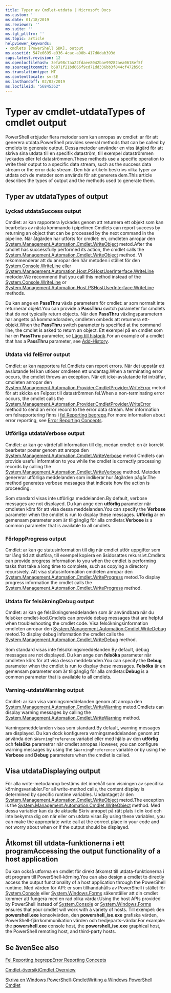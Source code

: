 ```yaml
---
title: Typer av Cmdlet-utdata | Microsoft Docs
ms.custom: ''
ms.date: 01/18/2019
ms.reviewer: ''
ms.suite: ''
ms.tgt_pltfrm: ''
ms.topic: article
helpviewer_keywords:
- cmdlets [PowerShell SDK], output
ms.assetid: 547e6695-e936-4cac-a90b-417d0dab393d
caps.latest.revision: 12
ms.openlocfilehash: 3efa98c7aa22fdaee8042bae99282aea0618ef5f
ms.sourcegitcommit: b6871f21bd666f9cd71dd336bb3f844cf472b56c
ms.translationtype: MT
ms.contentlocale: sv-SE
ms.lasthandoff: 02/03/2019
ms.locfileid: "56845362"
---
```

# <a name="types-of-cmdlet-output"></a><span data-ttu-id="8d798-102">Typer av cmdlet-utdata</span><span class="sxs-lookup"><span data-stu-id="8d798-102">Types of cmdlet output</span></span>

<span data-ttu-id="8d798-103">PowerShell erbjuder flera metoder som kan anropas av cmdlet: ar för att generera utdata.</span><span class="sxs-lookup"><span data-stu-id="8d798-103">PowerShell provides several methods that can be called by cmdlets to generate output.</span></span> <span data-ttu-id="8d798-104">Dessa metoder använder en viss åtgärd för att skriva sina utdata till en specifik dataström, till exempel dataströmmen lyckades eller fel dataströmmen.</span><span class="sxs-lookup"><span data-stu-id="8d798-104">These methods use a specific operation to write their output to a specific data stream, such as the success data stream or the error data stream.</span></span> <span data-ttu-id="8d798-105">Den här artikeln beskrivs vilka typer av utdata och de metoder som används för att generera dem.</span><span class="sxs-lookup"><span data-stu-id="8d798-105">This article describes the types of output and the methods used to generate them.</span></span>

## <a name="types-of-output"></a><span data-ttu-id="8d798-106">Typer av utdata</span><span class="sxs-lookup"><span data-stu-id="8d798-106">Types of output</span></span>

### <a name="success-output"></a><span data-ttu-id="8d798-107">Lyckad utdata</span><span class="sxs-lookup"><span data-stu-id="8d798-107">Success output</span></span>

<span data-ttu-id="8d798-108">Cmdlet: ar kan rapportera lyckades genom att returnera ett objekt som kan bearbetas av nästa kommando i pipelinen.</span><span class="sxs-lookup"><span data-stu-id="8d798-108">Cmdlets can report success by returning an object that can be processed by the next command in the pipeline.</span></span> <span data-ttu-id="8d798-109">När åtgärden har utförts för cmdlet: en, cmdleten anropar den [System.Management.Automation.Cmdlet.WriteObject](/dotnet/api/System.Management.Automation.Cmdlet.WriteObject) metod.</span><span class="sxs-lookup"><span data-stu-id="8d798-109">After the cmdlet has successfully performed its action, the cmdlet calls the [System.Management.Automation.Cmdlet.WriteObject](/dotnet/api/System.Management.Automation.Cmdlet.WriteObject) method.</span></span> <span data-ttu-id="8d798-110">Vi rekommenderar att du anropar den här metoden i stället för den [System.Console.WriteLine](/dotnet/api/System.Console.WriteLine) eller [System.Management.Automation.Host.PSHostUserInterface.WriteLine](/dotnet/api/System.Management.Automation.Host.PSHostUserInterface.WriteLine) metoder.</span><span class="sxs-lookup"><span data-stu-id="8d798-110">We recommend that you call this method instead of the [System.Console.WriteLine](/dotnet/api/System.Console.WriteLine) or [System.Management.Automation.Host.PSHostUserInterface.WriteLine](/dotnet/api/System.Management.Automation.Host.PSHostUserInterface.WriteLine) methods.</span></span>

<span data-ttu-id="8d798-111">Du kan ange en **PassThru** växla parametern för cmdlet: ar som normalt inte returnerar objekt.</span><span class="sxs-lookup"><span data-stu-id="8d798-111">You can provide a **PassThru** switch parameter for cmdlets that do not typically return objects.</span></span>
<span data-ttu-id="8d798-112">När den **PassThru** växlingsparametern har angetts på kommandoraden, cmdleten ombeds att returnera ett-objekt.</span><span class="sxs-lookup"><span data-stu-id="8d798-112">When the **PassThru** switch parameter is specified at the command line, the cmdlet is asked to return an object.</span></span> <span data-ttu-id="8d798-113">Ett exempel på en cmdlet som har en **PassThru** parameter, se [Lägg till historik](/powershell/module/Microsoft.PowerShell.Core/Add-History).</span><span class="sxs-lookup"><span data-stu-id="8d798-113">For an example of a cmdlet that has a **PassThru** parameter, see [Add-History](/powershell/module/Microsoft.PowerShell.Core/Add-History).</span></span>

### <a name="error-output"></a><span data-ttu-id="8d798-114">Utdata vid fel</span><span class="sxs-lookup"><span data-stu-id="8d798-114">Error output</span></span>

<span data-ttu-id="8d798-115">Cmdlet: ar kan rapportera fel.</span><span class="sxs-lookup"><span data-stu-id="8d798-115">Cmdlets can report errors.</span></span> <span data-ttu-id="8d798-116">När det uppstår ett avslutande fel kan utlöser cmdleten ett undantag.</span><span class="sxs-lookup"><span data-stu-id="8d798-116">When a terminating error occurs, the cmdlet throws an exception.</span></span> <span data-ttu-id="8d798-117">När ett icke-avslutande fel inträffar, cmdleten anropar den [System.Management.Automation.Provider.CmdletProvider.WriteError](/dotnet/api/System.Management.Automation.Provider.CmdletProvider.WriteError) metod för att skicka en Felpost till dataströmmen fel.</span><span class="sxs-lookup"><span data-stu-id="8d798-117">When a non-terminating error occurs, the cmdlet calls the [System.Management.Automation.Provider.CmdletProvider.WriteError](/dotnet/api/System.Management.Automation.Provider.CmdletProvider.WriteError) method to send an error record to the error data stream.</span></span> <span data-ttu-id="8d798-118">Mer information om felrapportering finns i [fel Reporting begrepp](./error-reporting-concepts.md).</span><span class="sxs-lookup"><span data-stu-id="8d798-118">For more information about error reporting, see [Error Reporting Concepts](./error-reporting-concepts.md).</span></span>

### <a name="verbose-output"></a><span data-ttu-id="8d798-119">Utförliga utdata</span><span class="sxs-lookup"><span data-stu-id="8d798-119">Verbose output</span></span>

<span data-ttu-id="8d798-120">Cmdlet: ar kan ge värdefull information till dig, medan cmdlet: en är korrekt bearbetar poster genom att anropa den [System.Management.Automation.Cmdlet.WriteVerbose](/dotnet/api/System.Management.Automation.Cmdlet.WriteVerbose) metod.</span><span class="sxs-lookup"><span data-stu-id="8d798-120">Cmdlets can provide useful information to you while the cmdlet is correctly processing records by calling the [System.Management.Automation.Cmdlet.WriteVerbose](/dotnet/api/System.Management.Automation.Cmdlet.WriteVerbose) method.</span></span> <span data-ttu-id="8d798-121">Metoden genererar utförliga meddelanden som indikerar hur åtgärden pågår.</span><span class="sxs-lookup"><span data-stu-id="8d798-121">The method generates verbose messages that indicate how the action is proceeding.</span></span>

<span data-ttu-id="8d798-122">Som standard visas inte utförliga meddelanden.</span><span class="sxs-lookup"><span data-stu-id="8d798-122">By default, verbose messages are not displayed.</span></span> <span data-ttu-id="8d798-123">Du kan ange den **utförlig** parameter när cmdleten körs för att visa dessa meddelanden.</span><span class="sxs-lookup"><span data-stu-id="8d798-123">You can specify the **Verbose** parameter when the cmdlet is run to display these messages.</span></span> <span data-ttu-id="8d798-124">**Utförlig** är en gemensam parameter som är tillgänglig för alla cmdletar.</span><span class="sxs-lookup"><span data-stu-id="8d798-124">**Verbose** is a common parameter that is available to all cmdlets.</span></span>

### <a name="progress-output"></a><span data-ttu-id="8d798-125">Förlopp</span><span class="sxs-lookup"><span data-stu-id="8d798-125">Progress output</span></span>

<span data-ttu-id="8d798-126">Cmdlet: ar kan ge statusinformation till dig när cmdlet utför uppgifter som tar lång tid att slutföra, till exempel kopiera en åsidosattes rekursivt.</span><span class="sxs-lookup"><span data-stu-id="8d798-126">Cmdlets can provide progress information to you when the cmdlet is performing tasks that take a long time to complete, such as copying a directory recursively.</span></span> <span data-ttu-id="8d798-127">Att visa statusinformation cmdleten anropar den [System.Management.Automation.Cmdlet.WriteProgress](/dotnet/api/System.Management.Automation.Cmdlet.WriteProgress) metod.</span><span class="sxs-lookup"><span data-stu-id="8d798-127">To display progress information the cmdlet calls the [System.Management.Automation.Cmdlet.WriteProgress](/dotnet/api/System.Management.Automation.Cmdlet.WriteProgress) method.</span></span>

### <a name="debug-output"></a><span data-ttu-id="8d798-128">Utdata för felsökning</span><span class="sxs-lookup"><span data-stu-id="8d798-128">Debug output</span></span>

<span data-ttu-id="8d798-129">Cmdlet: ar kan ge felsökningsmeddelanden som är användbara när du felsöker cmdlet-kod.</span><span class="sxs-lookup"><span data-stu-id="8d798-129">Cmdlets can provide debug messages that are helpful when troubleshooting the cmdlet code.</span></span> <span data-ttu-id="8d798-130">Visa felsökningsinformation cmdleten anropar den [System.Management.Automation.Cmdlet.WriteDebug](/dotnet/api/System.Management.Automation.Cmdlet.WriteDebug) metod.</span><span class="sxs-lookup"><span data-stu-id="8d798-130">To display debug information the cmdlet calls the [System.Management.Automation.Cmdlet.WriteDebug](/dotnet/api/System.Management.Automation.Cmdlet.WriteDebug) method.</span></span>

<span data-ttu-id="8d798-131">Som standard visas inte felsökningsmeddelanden.</span><span class="sxs-lookup"><span data-stu-id="8d798-131">By default, debug messages are not displayed.</span></span> <span data-ttu-id="8d798-132">Du kan ange den **felsöka** parameter när cmdleten körs för att visa dessa meddelanden.</span><span class="sxs-lookup"><span data-stu-id="8d798-132">You can specify the **Debug** parameter when the cmdlet is run to display these messages.</span></span> <span data-ttu-id="8d798-133">**Felsöka** är en gemensam parameter som är tillgänglig för alla cmdletar.</span><span class="sxs-lookup"><span data-stu-id="8d798-133">**Debug** is a common parameter that is available to all cmdlets.</span></span>

### <a name="warning-output"></a><span data-ttu-id="8d798-134">Varning-utdata</span><span class="sxs-lookup"><span data-stu-id="8d798-134">Warning output</span></span>

<span data-ttu-id="8d798-135">Cmdlet: ar kan visa varningsmeddelanden genom att anropa den [System.Management.Automation.Cmdlet.WriteWarning](/dotnet/api/System.Management.Automation.Cmdlet.WriteWarning) metod.</span><span class="sxs-lookup"><span data-stu-id="8d798-135">Cmdlets can display warning messages by calling the [System.Management.Automation.Cmdlet.WriteWarning](/dotnet/api/System.Management.Automation.Cmdlet.WriteWarning) method.</span></span>

<span data-ttu-id="8d798-136">Varningsmeddelanden visas som standard.</span><span class="sxs-lookup"><span data-stu-id="8d798-136">By default, warning messages are displayed.</span></span> <span data-ttu-id="8d798-137">Du kan dock konfigurera varningsmeddelanden genom att använda den `$WarningPreference` variabel eller med hjälp av den **utförlig** och **felsöka** parametrar när cmdlet anropas.</span><span class="sxs-lookup"><span data-stu-id="8d798-137">However, you can configure warning messages by using the `$WarningPreference` variable or by using the **Verbose** and **Debug** parameters when the cmdlet is called.</span></span>

## <a name="displaying-output"></a><span data-ttu-id="8d798-138">Visa utdata</span><span class="sxs-lookup"><span data-stu-id="8d798-138">Displaying output</span></span>

<span data-ttu-id="8d798-139">För alla write-metodanrop bestäms det innehåll som visningen av specifika körningsvariabler.</span><span class="sxs-lookup"><span data-stu-id="8d798-139">For all write-method calls, the content display is determined by specific runtime variables.</span></span> <span data-ttu-id="8d798-140">Undantaget är den [System.Management.Automation.Cmdlet.WriteObject](/dotnet/api/System.Management.Automation.Cmdlet.WriteObject) metod.</span><span class="sxs-lookup"><span data-stu-id="8d798-140">The exception is the [System.Management.Automation.Cmdlet.WriteObject](/dotnet/api/System.Management.Automation.Cmdlet.WriteObject) method.</span></span> <span data-ttu-id="8d798-141">Med dessa variabler kan du de aktuella Skriv anropet på rätt plats i din kod och inte bekymra dig om när eller om utdata visas.</span><span class="sxs-lookup"><span data-stu-id="8d798-141">By using these variables, you can make the appropriate write call at the correct place in your code and not worry about when or if the output should be displayed.</span></span>

## <a name="accessing-the-output-functionality-of-a-host-application"></a><span data-ttu-id="8d798-142">Åtkomst till utdata-funktionerna i ett program</span><span class="sxs-lookup"><span data-stu-id="8d798-142">Accessing the output functionality of a host application</span></span>

<span data-ttu-id="8d798-143">Du kan också utforma en cmdlet för direkt åtkomst till utdata-funktionerna i ett program till PowerShell-körning.</span><span class="sxs-lookup"><span data-stu-id="8d798-143">You can also design a cmdlet to directly access the output functionality of a host application through the PowerShell runtime.</span></span> <span data-ttu-id="8d798-144">Med värden för API: er som tillhandahålls av PowerShell i stället för [System.Console](/dotnet/api/System.Console) eller [System.Windows.Forms](/dotnet/api/System.Windows.Forms) säkerställer att din cmdlet kommer att fungera med en rad olika värdar.</span><span class="sxs-lookup"><span data-stu-id="8d798-144">Using the host APIs provided by PowerShell instead of [System.Console](/dotnet/api/System.Console) or [System.Windows.Forms](/dotnet/api/System.Windows.Forms) ensures that your cmdlet will work with a variety of hosts.</span></span> <span data-ttu-id="8d798-145">Till exempel: den **powershell.exe** konsolvärden, den **powershell_ise.exe** grafiska värden, PowerShell-fjärrkommunikation värden och tredjeparts-värdar.</span><span class="sxs-lookup"><span data-stu-id="8d798-145">For example: the **powershell.exe** console host, the **powershell_ise.exe** graphical host, the PowerShell remoting host, and third-party hosts.</span></span>

## <a name="see-also"></a><span data-ttu-id="8d798-146">Se även</span><span class="sxs-lookup"><span data-stu-id="8d798-146">See also</span></span>

[<span data-ttu-id="8d798-147">Fel Reporting begrepp</span><span class="sxs-lookup"><span data-stu-id="8d798-147">Error Reporting Concepts</span></span>](./error-reporting-concepts.md)

[<span data-ttu-id="8d798-148">Cmdlet-översikt</span><span class="sxs-lookup"><span data-stu-id="8d798-148">Cmdlet Overview</span></span>](./cmdlet-overview.md)

[<span data-ttu-id="8d798-149">Skriva en Windows PowerShell-Cmdlet</span><span class="sxs-lookup"><span data-stu-id="8d798-149">Writing a Windows PowerShell Cmdlet</span></span>](./writing-a-windows-powershell-cmdlet.md)